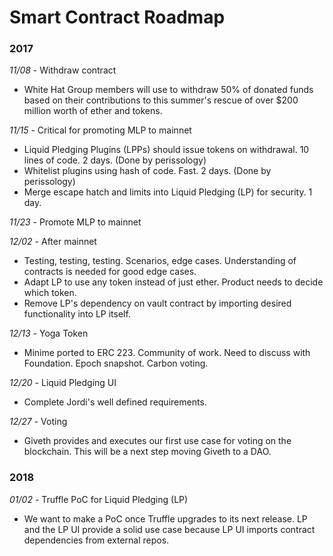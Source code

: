# Smart Contract Roadmap

### 2017

*11/08* - Withdraw contract  
- White Hat Group members will use to withdraw 50% of donated funds based on their contributions to this summer's rescue of over $200 million worth of ether and tokens.

*11/15* - Critical for promoting MLP to mainnet  
- Liquid Pledging Plugins (LPPs) should issue tokens on withdrawal. 10 lines of code. 2 days. (Done by perissology)  
- Whitelist plugins using hash of code. Fast. 2 days.  (Done by perissology)  
- Merge escape hatch and limits into Liquid Pledging (LP) for security. 1 day.    

*11/23* - Promote MLP to mainnet  

*12/02* - After mainnet   
- Testing, testing, testing. Scenarios, edge cases. Understanding of contracts is needed for good edge cases.  
- Adapt LP to use any token instead of just ether. Product needs to decide which token.  
- Remove LP's dependency on vault contract by importing desired functionality into LP itself.  

*12/13* - Yoga Token  
- Minime ported to ERC 223. Community of work. Need to discuss with Foundation. Epoch snapshot. Carbon voting.  

*12/20* - Liquid Pledging UI  
- Complete Jordi's well defined requirements.   

*12/27* - Voting  
- Giveth provides and executes our first use case for voting on the blockchain. This will be a next step moving Giveth to a DAO.  

### 2018

*01/02* - Truffle PoC for Liquid Pledging (LP)  
- We want to make a PoC once Truffle upgrades to its next release. LP and the LP UI provide a solid use case because LP UI imports contract dependencies from external repos.   
